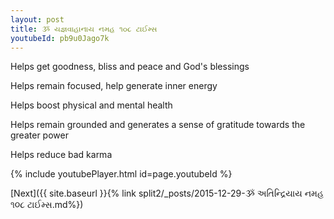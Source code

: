 ```yaml
---
layout: post
title: ૐ યજ્ઞવાહાનાય નમહ ૧૦૮ ટાઈમ્સ
youtubeId: pb9u0Jago7k
---
```

 
 
Helps get goodness, bliss and peace and God's blessings
 
Helps remain focused, help generate inner energy 
 
Helps boost physical and mental health 
 
Helps remain grounded and generates a sense of gratitude towards the greater power 
 
Helps reduce bad karma
 
 
 
 


{% include youtubePlayer.html id=page.youtubeId %}
 
[Next]({{ site.baseurl }}{% link  split2/_posts/2015-12-29-ૐ અતિન્દ્રિયાય નમહ ૧૦૮ ટાઈમ્સ.md%})
 

